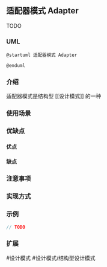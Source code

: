 ## 适配器模式 Adapter
TODO
### UML
```plantuml
@startuml 适配器模式 Adapter

@enduml
```

### 介绍
适配器模式是结构型 [[设计模式]] 的一种

### 使用场景


### 优缺点
#### 优点


#### 缺点


### 注意事项


### 实现方式


### 示例
```java
// TODO
```

### 扩展


#设计模式 #设计模式/结构型设计模式 